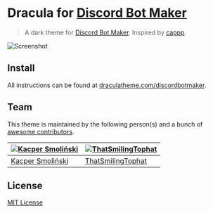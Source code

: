 # Dracula for [Discord Bot Maker](https://store.steampowered.com/app/682130/Discord_Bot_Maker)

> A dark theme for [Discord Bot Maker](https://store.steampowered.com/app/682130/Discord_Bot_Maker).
> Inspired by [cappp](https://github.com/cappp/dbm-dracula-theme).

![Screenshot](./screenshot.png)

## Install

All instructions can be found at [draculatheme.com/discordbotmaker](https://draculatheme.com/discordbotmaker).

## Team

This theme is maintained by the following person(s) and a bunch of [awesome contributors](https://github.com/dracula/discordbotmaker/graphs/contributors).

[![Kacper Smoliński](https://github.com/kacperleague9.png?size=100)](https://github.com/kacperleague9) | [![ThatSmilingTophat](https://github.com/ThatSmilingTophat.png?size=100)](https://github.com/ThatSmilingTophat) |
--- | --- |
[Kacper Smoliński](https://github.com/kacperleague9) | [ThatSmilingTophat](https://github.com/ThatSmilingTophat) |

## License

[MIT License](./LICENSE)
